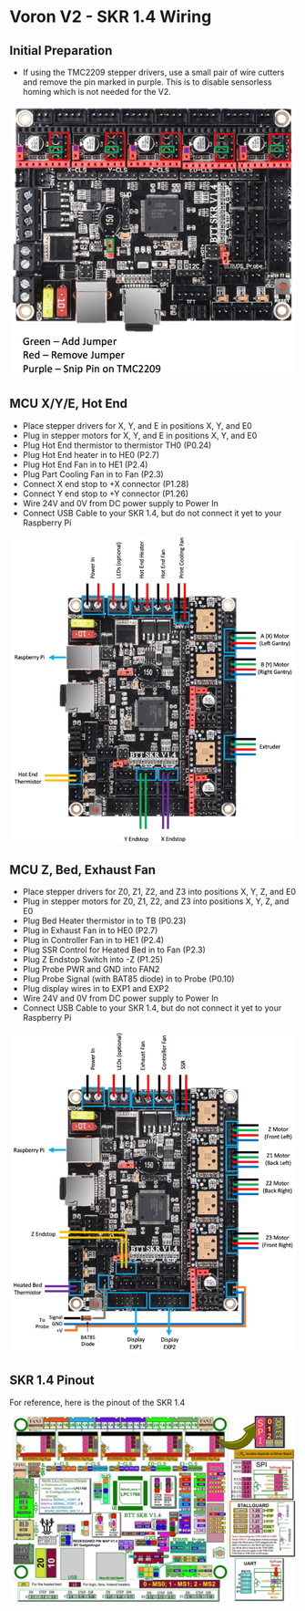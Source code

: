 # Voron V2 - SKR 1.4 Wiring

## Initial Preparation

* If using the TMC2209 stepper drivers, use a small pair of wire cutters and remove the pin marked in purple.  This is to disable sensorless homing which is not needed for the V2.

![](./images/v2-skr14-initial-preparation.png)

## MCU X/Y/E, Hot End

* Place stepper drivers for X, Y, and E in positions X, Y, and E0
* Plug in stepper motors for X, Y, and E in positions X, Y, and E0
* Plug Hot End thermistor to thermistor TH0 (P0.24)
* Plug Hot End heater in to HE0 (P2.7)
* Plug Hot End Fan in to HE1 (P2.4)
* Plug Part Cooling Fan in to Fan (P2.3)
* Connect X end stop to +X connector (P1.28)
* Connect Y end stop to +Y connector (P1.26)
* Wire 24V and 0V from DC power supply to Power In
* Connect USB Cable to your SKR 1.4, but do not connect it yet to your Raspberry Pi

![](./images/v2-skr14-mcu-xye.png)

## MCU Z, Bed, Exhaust Fan

* Place stepper drivers for Z0, Z1, Z2, and Z3 into positions X, Y, Z, and E0
* Plug in stepper motors for Z0, Z1, Z2, and Z3 into positions X, Y, Z, and E0
* Plug Bed Heater thermistor in to TB (P0.23)
* Plug in Exhaust Fan in to HE0 (P2.7)
* Plug in Controller Fan in to HE1 (P2.4)
* Plug SSR Control for Heated Bed in to Fan (P2.3)
* Plug Z Endstop Switch into -Z (P1.25)
* Plug Probe PWR and GND into FAN2
* Plug Probe Signal (with BAT85 diode) in to Probe (P0.10)
* Plug display wires in to EXP1 and EXP2
* Wire 24V and 0V from DC power supply to Power In
* Connect USB Cable to your SKR 1.4, but do not connect it yet to your Raspberry Pi

![](./images/v2-skr14-mcu-z.png)

## SKR 1.4 Pinout

For reference, here is the pinout of the SKR 1.4

![](./images/skr14-pinout.png)